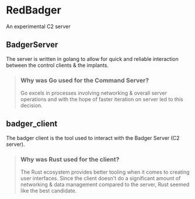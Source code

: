 # RedBadger
An experimental C2 server


## BadgerServer
The server is written in golang to allow for quick and reliable interaction between
the control clients & the implants.

> ### Why was Go used for the Command Server?
>
> Go excels in processes involving networking & overall server operations and
> with the hope of faster iteration on server led to this decision.

## badger_client
The badger client is the tool used to interact with the Badger Server (C2 server).

> ### Why was Rust used for the client?
>
> The Rust ecosystem provides better tooling when it comes to creating user interfaces.
> Since the client doesn't do a significant amount of networking & data management compared
> to the server, Rust seemed like the best candidate.